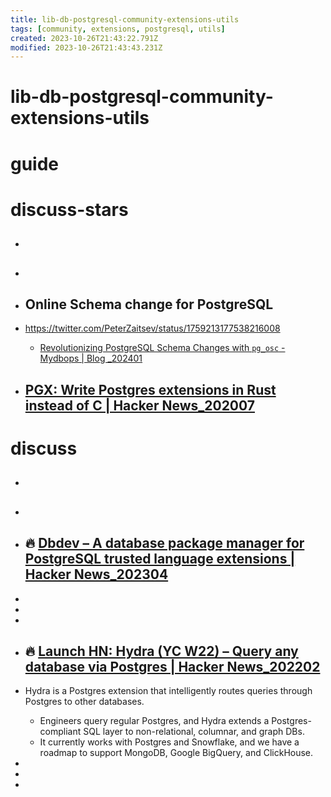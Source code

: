 ```yaml
---
title: lib-db-postgresql-community-extensions-utils
tags: [community, extensions, postgresql, utils]
created: 2023-10-26T21:43:22.791Z
modified: 2023-10-26T21:43:43.231Z
---
```


# lib-db-postgresql-community-extensions-utils

# guide

# discuss-stars
- ## 

- ## 

- ## Online Schema change for PostgreSQL
- https://twitter.com/PeterZaitsev/status/1759213177538216008
  - [Revolutionizing PostgreSQL Schema Changes with `pg_osc` - Mydbops | Blog _202401](https://www.mydbops.com/blog/postgresql-schema-changes-with-pg_osc/)

- ## [PGX: Write Postgres extensions in Rust instead of C | Hacker News_202007](https://news.ycombinator.com/item?id=23821112)

# discuss
- ## 

- ## 

- ## 🔥 [Dbdev – A database package manager for PostgreSQL trusted language extensions | Hacker News_202304](https://news.ycombinator.com/item?id=35570758)
- 
- 
- 

- ## 🔥 [Launch HN: Hydra (YC W22) – Query any database via Postgres | Hacker News_202202](https://news.ycombinator.com/item?id=30442718)
- Hydra is a Postgres extension that intelligently routes queries through Postgres to other databases. 
  - Engineers query regular Postgres, and Hydra extends a Postgres-compliant SQL layer to non-relational, columnar, and graph DBs. 
  - It currently works with Postgres and Snowflake, and we have a roadmap to support MongoDB, Google BigQuery, and ClickHouse.
- 
- 
- 
